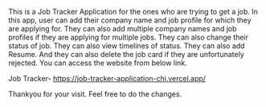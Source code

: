 This is a Job Tracker Application for the ones who are trying to get a job. In this app, user can add their company name and job profile for which they are applying for. They can also add multiple company names and job profiles if they are applying for multiple jobs. They can also change their status of job. They can also view timelines of status. They can also add Resume. And they can also delete the job card if they are unfortunately rejected. You can access the website from below link.

Job Tracker- https://job-tracker-application-chi.vercel.app/

Thankyou for your visit. Feel free to do the changes.

